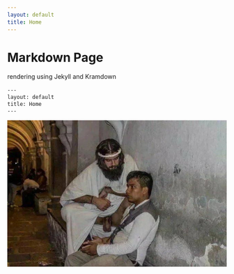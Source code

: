 ```yaml
---
layout: default
title: Home
---
```


# Markdown Page
rendering using Jekyll and Kramdown
```
---
layout: default
title: Home
---
```
![Jesus](./jesus.jpeg)
